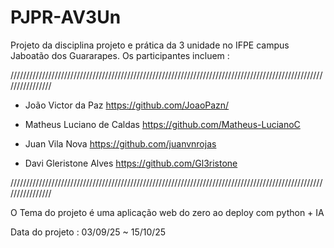 # PJPR-AV3Un

Projeto da disciplina projeto e prática da 3 unidade no IFPE campus Jaboatão dos Guararapes. Os participantes incluem : 

////////////////////////////////////////////////////////////////////////////////////////////////////////////////

- João Victor da Paz https://github.com/JoaoPazn/

- Matheus Luciano de Caldas https://github.com/Matheus-LucianoC

- Juan Vila Nova https://github.com/juanvnrojas

- Davi Gleristone Alves https://github.com/Gl3ristone

////////////////////////////////////////////////////////////////////////////////////////////////////////////////

O Tema do projeto é uma aplicação web do zero ao deploy com python + IA

Data do projeto : 03/09/25 ~ 15/10/25
